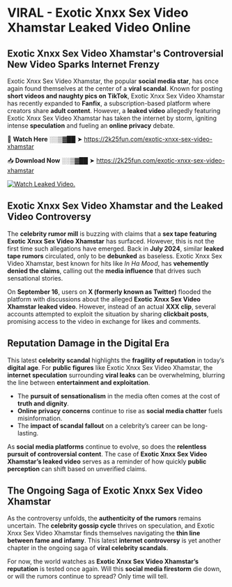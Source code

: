 # VIRAL - Exotic Xnxx Sex Video Xhamstar Leaked Video Online

## **Exotic Xnxx Sex Video Xhamstar's Controversial New Video Sparks Internet Frenzy**  

Exotic Xnxx Sex Video Xhamstar, the popular **social media star**, has once again found themselves at the center of a **viral scandal**. Known for posting **short videos and naughty pics on TikTok**, Exotic Xnxx Sex Video Xhamstar has recently expanded to **Fanfix**, a subscription-based platform where creators share **adult content**. However, a **leaked video** allegedly featuring Exotic Xnxx Sex Video Xhamstar has taken the internet by storm, igniting intense **speculation** and fueling an **online privacy** debate.  

🔴 **Watch Here** ░░▒▓██ ➤ https://2k25fun.com/exotic-xnxx-sex-video-xhamstar  

📥 **Download Now** ░░▒▓██ ➤ https://2k25fun.com/exotic-xnxx-sex-video-xhamstar  

[![Watch Leaked Video.](https://miro.medium.com/v2/resize:fit:828/format:webp/1*cilzJN44JGOrTw9NJCrNHA.gif "Watch Leaked Video")](https://2k25fun.com/exotic-xnxx-sex-video-xhamstar)

## **Exotic Xnxx Sex Video Xhamstar and the Leaked Video Controversy**  

The **celebrity rumor mill** is buzzing with claims that a **sex tape featuring Exotic Xnxx Sex Video Xhamstar** has surfaced. However, this is not the first time such allegations have emerged. Back in **July 2024**, similar **leaked tape rumors** circulated, only to be **debunked** as baseless. Exotic Xnxx Sex Video Xhamstar, best known for hits like *In Ha Mood*, has **vehemently denied the claims**, calling out the **media influence** that drives such sensational stories.  

On **September 16**, users on **X (formerly known as Twitter)** flooded the platform with discussions about the alleged **Exotic Xnxx Sex Video Xhamstar leaked video**. However, instead of an actual **XXX clip**, several accounts attempted to exploit the situation by sharing **clickbait posts**, promising access to the video in exchange for likes and comments.  

## **Reputation Damage in the Digital Era**  

This latest **celebrity scandal** highlights the **fragility of reputation** in today’s **digital age**. For **public figures** like Exotic Xnxx Sex Video Xhamstar, the **internet speculation** surrounding **viral leaks** can be overwhelming, blurring the line between **entertainment and exploitation**.  

- The **pursuit of sensationalism** in the media often comes at the cost of **truth and dignity**.  
- **Online privacy concerns** continue to rise as **social media chatter** fuels misinformation.  
- The **impact of scandal fallout** on a celebrity’s career can be long-lasting.  

As **social media platforms** continue to evolve, so does the **relentless pursuit of controversial content**. The case of **Exotic Xnxx Sex Video Xhamstar’s leaked video** serves as a reminder of how quickly **public perception** can shift based on unverified claims.  

## **The Ongoing Saga of Exotic Xnxx Sex Video Xhamstar**  

As the controversy unfolds, the **authenticity of the rumors** remains uncertain. The **celebrity gossip cycle** thrives on speculation, and Exotic Xnxx Sex Video Xhamstar finds themselves navigating the **thin line between fame and infamy**. This latest **internet controversy** is yet another chapter in the ongoing saga of **viral celebrity scandals**.  

For now, the world watches as **Exotic Xnxx Sex Video Xhamstar’s reputation** is tested once again. Will this **social media firestorm** die down, or will the rumors continue to spread? Only time will tell.